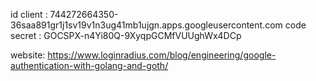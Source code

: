 id client : 744272664350-36saa891gr1j1sv19v1n3ug41mb1ujgn.apps.googleusercontent.com
code secret : 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

website: https://www.loginradius.com/blog/engineering/google-authentication-with-golang-and-goth/
